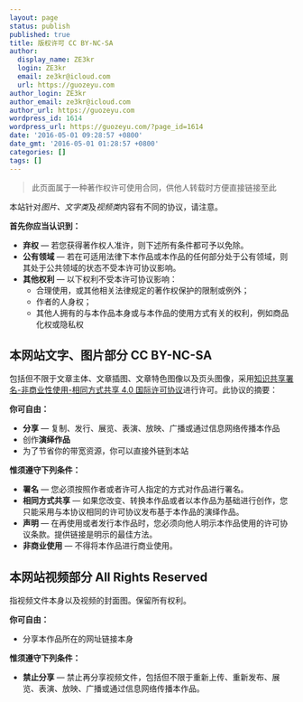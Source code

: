 ```yaml
---
layout: page
status: publish
published: true
title: 版权许可 CC BY-NC-SA
author:
  display_name: ZE3kr
  login: ZE3kr
  email: ze3kr@icloud.com
  url: https://guozeyu.com
author_login: ZE3kr
author_email: ze3kr@icloud.com
author_url: https://guozeyu.com
wordpress_id: 1614
wordpress_url: https://guozeyu.com/?page_id=1614
date: '2016-05-01 09:28:57 +0800'
date_gmt: '2016-05-01 01:28:57 +0800'
categories: []
tags: []
---
```

<blockquote>此页面属于一种著作权许可使用合同，供他人转载时方便直接链接至此</p></blockquote>
<p>本站针对<em>图片、文字类</em>及<em>视频类</em>内容有不同的协议，请注意。</p>
<p><strong>首先你应当认识到：</strong></p>
<ul>
<li><strong>弃权</strong> — 若您获得著作权人准许，则下述所有条件都可予以免除。</li>
<li><strong>公有领域</strong> — 若在可适用法律下本作品或本作品的任何部分处于公有领域，则其处于公共领域的状态不受本许可协议影响。</li>
<li><strong>其他权利</strong> — 以下权利不受本许可协议影响：
<ul>
<li>合理使用，或其他相关法律规定的著作权保护的限制或例外；</li>
<li>作者的人身权；</li>
<li>其他人拥有的与本作品本身或与本作品的使用方式有关的权利，例如商品化权或隐私权</li>
</ul>
</li>
</ul>
<h2>本网站文字、图片部分 CC BY-NC-SA</h2>
<p>包括但不限于文章主体、文章插图、文章特色图像以及页头图像，采用<a href="https://creativecommons.org/licenses/by-nc-sa/4.0/" target="_blank" rel="license">知识共享署名-非商业性使用-相同方式共享 4.0 国际许可协议</a>进行许可。此协议的摘要：</p>
<p><strong>你可自由：</strong></p>
<ul>
<li><strong>分享</strong> — 复制、发行、展览、表演、放映、广播或通过信息网络传播本作品</li>
<li>创作<strong>演绎作品</strong></li>
<li>为了节省你的带宽资源，你可以直接外链到本站</li>
</ul>
<p><strong>惟须遵守下列条件：</strong></p>
<ul>
<li><strong>署名</strong> — 您必须按照作者或者许可人指定的方式对作品进行署名。</li>
<li><strong>相同方式共享</strong> — 如果您改变、转换本作品或者以本作品为基础进行创作，您只能采用与本协议相同的许可协议发布基于本作品的演绎作品。</li>
<li><strong>声明</strong> — 在再使用或者发行本作品时，您必须向他人明示本作品使用的许可协议条款。提供链接是明示的最佳方法。</li>
<li><strong>非商业使用</strong> — 不得将本作品进行商业使用。</li>
</ul>
<h2>本网站视频部分 All Rights Reserved</h2>
<p>指视频文件本身以及视频的封面图。保留所有权利。</p>
<p><strong>你可自由：</strong></p>
<ul>
<li>分享本作品所在的网址链接本身</li>
</ul>
<p><strong>惟须遵守下列条件：</strong></p>
<ul>
<li><strong>禁止分享</strong> — 禁止再分享视频文件，包括但不限于重新上传、重新发布、展览、表演、放映、广播或通过信息网络传播本作品。</li>
</ul>
